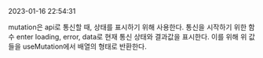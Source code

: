 2023-01-16 22:54:31

mutation은 api로 통신할 때, 상태를 표시하기 위해 사용한다.
통신을 시작하기 위한 함수 enter
loading, error, data로 현재 통신 상태와 결과값을 표시한다.
이를 위해 위 값들을 useMutation에서 배열의 형태로 반환한다.
